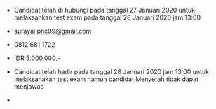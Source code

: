 - Candidat telah di hubungi pada tanggal 27 Januari 2020 untuk melaksankan test exam pada tanggal 28 Januari 2020 jam 13:00

-  surayal.phc09@gmail.com

- 0812 681 1722

- IDR 5.000.000,-

- Candidat telah hadir pada tanggal 28 Januari 2020 jam 13:00 untuk melaksanakan test exam namun candidat Menyerah tidak dapat menjawab

- 
